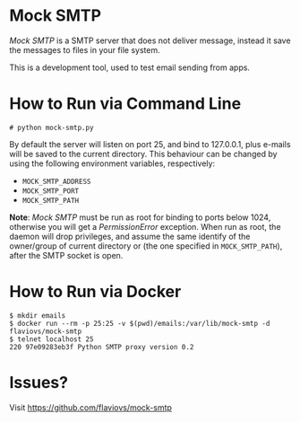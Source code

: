 Mock SMTP
=========

_Mock SMTP_ is a SMTP server that does not deliver message, instead it save
the messages to files in your file system.

This is a development tool, used to test email sending from apps.


How to Run via Command Line
===========================

    # python mock-smtp.py

By default the server will listen on port 25, and bind to 127.0.0.1, plus
e-mails will be saved to the current directory. This behaviour can be changed
by using the following environment variables, respectively:

 - `MOCK_SMTP_ADDRESS`
 - `MOCK_SMTP_PORT`
 - `MOCK_SMTP_PATH`

**Note**: _Mock SMTP_ must be run as root for binding to ports below 1024,
otherwise you will get a _PermissionError_ exception. When run as root, the
daemon will drop privileges, and assume the same identify of the owner/group
of current directory or (the one specified in `MOCK_SMTP_PATH`), after the
SMTP socket is open.


How to Run via Docker
=====================

    $ mkdir emails
    $ docker run --rm -p 25:25 -v $(pwd)/emails:/var/lib/mock-smtp -d flaviovs/mock-smtp
    $ telnet localhost 25
    220 97e09283eb3f Python SMTP proxy version 0.2


Issues?
=======
Visit https://github.com/flaviovs/mock-smtp
